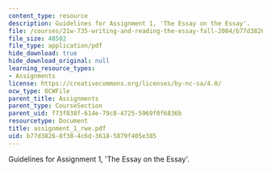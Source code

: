 ```yaml
---
content_type: resource
description: Guidelines for Assignment 1, 'The Essay on the Essay'.
file: /courses/21w-735-writing-and-reading-the-essay-fall-2004/b77d38268f384c6d36185879f405e385_assignment_1_rwe.pdf
file_size: 48502
file_type: application/pdf
hide_download: true
hide_download_original: null
learning_resource_types:
- Assignments
license: https://creativecommons.org/licenses/by-nc-sa/4.0/
ocw_type: OCWFile
parent_title: Assignments
parent_type: CourseSection
parent_uid: f73f838f-614e-79c8-4725-5969f0f6836b
resourcetype: Document
title: assignment_1_rwe.pdf
uid: b77d3826-8f38-4c6d-3618-5879f405e385
---
```

Guidelines for Assignment 1, 'The Essay on the Essay'.